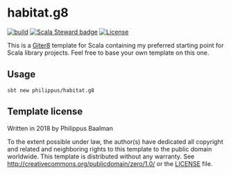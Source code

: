 # habitat.g8

[![build](https://github.com/Philippus/habitat.g8/workflows/build/badge.svg)](https://github.com/Philippus/habitat.g8/actions/workflows/scala.yml?query=workflow%3Abuild+branch%3Amain)
[![Scala Steward badge](https://img.shields.io/badge/Scala_Steward-helping-blue.svg?style=flat&logo=data:image/png;base64,iVBORw0KGgoAAAANSUhEUgAAAA4AAAAQCAMAAAARSr4IAAAAVFBMVEUAAACHjojlOy5NWlrKzcYRKjGFjIbp293YycuLa3pYY2LSqql4f3pCUFTgSjNodYRmcXUsPD/NTTbjRS+2jomhgnzNc223cGvZS0HaSD0XLjbaSjElhIr+AAAAAXRSTlMAQObYZgAAAHlJREFUCNdNyosOwyAIhWHAQS1Vt7a77/3fcxxdmv0xwmckutAR1nkm4ggbyEcg/wWmlGLDAA3oL50xi6fk5ffZ3E2E3QfZDCcCN2YtbEWZt+Drc6u6rlqv7Uk0LdKqqr5rk2UCRXOk0vmQKGfc94nOJyQjouF9H/wCc9gECEYfONoAAAAASUVORK5CYII=)](https://scala-steward.org)
[![License](https://img.shields.io/badge/License-CC0%201.0-blue.svg?style=flat "CC0 1.0")](LICENSE)

This is a [Giter8][g8] template for Scala containing my preferred starting point for Scala library projects. Feel free
to base your own template on this one.

## Usage
```
sbt new philippus/habitat.g8
```

## Template license
Written in 2018 by Philippus Baalman

To the extent possible under law, the author(s) have dedicated all copyright and related and neighboring rights to this
template to the public domain worldwide. This template is distributed without any warranty. See
<http://creativecommons.org/publicdomain/zero/1.0/> or the [LICENSE](https://github.com/philippus/habitat.g8/blob/main/LICENSE) file.

[g8]: http://www.foundweekends.org/giter8/
